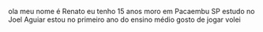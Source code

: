 ola 
meu nome é Renato
eu tenho 15 anos
moro em Pacaembu SP
estudo no Joel Aguiar
estou no primeiro ano do ensino médio
gosto de jogar volei
